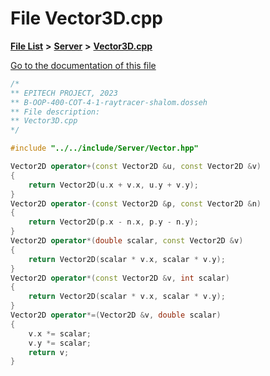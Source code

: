

# File Vector3D.cpp

[**File List**](files.md) **>** [**Server**](dir_f6675a7e1cd1d6d7f6e5e9669ead62e8.md) **>** [**Vector3D.cpp**](Vector3D_8cpp.md)

[Go to the documentation of this file](Vector3D_8cpp.md)


```C++
/*
** EPITECH PROJECT, 2023
** B-OOP-400-COT-4-1-raytracer-shalom.dosseh
** File description:
** Vector3D.cpp
*/

#include "../../include/Server/Vector.hpp"

Vector2D operator+(const Vector2D &u, const Vector2D &v)
{
    return Vector2D(u.x + v.x, u.y + v.y);
}
Vector2D operator-(const Vector2D &p, const Vector2D &n)
{
    return Vector2D(p.x - n.x, p.y - n.y);
}
Vector2D operator*(double scalar, const Vector2D &v)
{
    return Vector2D(scalar * v.x, scalar * v.y);
}
Vector2D operator*(const Vector2D &v, int scalar)
{
    return Vector2D(scalar * v.x, scalar * v.y);
}
Vector2D operator*=(Vector2D &v, double scalar)
{
    v.x *= scalar;
    v.y *= scalar;
    return v;
}
```


